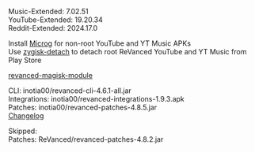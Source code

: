 Music-Extended: 7.02.51  
YouTube-Extended: 19.20.34  
Reddit-Extended: 2024.17.0  

Install [Microg](https://github.com/ReVanced/GmsCore/releases) for non-root YouTube and YT Music APKs  
Use [zygisk-detach](https://github.com/j-hc/zygisk-detach) to detach root ReVanced YouTube and YT Music from Play Store  

[revanced-magisk-module](https://github.com/j-hc/revanced-magisk-module)
  
CLI: inotia00/revanced-cli-4.6.1-all.jar  
Integrations: inotia00/revanced-integrations-1.9.3.apk  
Patches: inotia00/revanced-patches-4.8.5.jar  
[Changelog](https://github.com/inotia00/revanced-patches/releases/tag/v4.8.5)  

Skipped:  
Patches: ReVanced/revanced-patches-4.8.2.jar    
